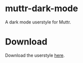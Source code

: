 # muttr-dark-mode
A dark mode userstyle for Muttr.

# Download
Download the userstyle [here](https://raw.githubusercontent.com/cAttte/userstyles/master/styles/muttr-dark-mode/dist/muttr-dark-mode.min.css).